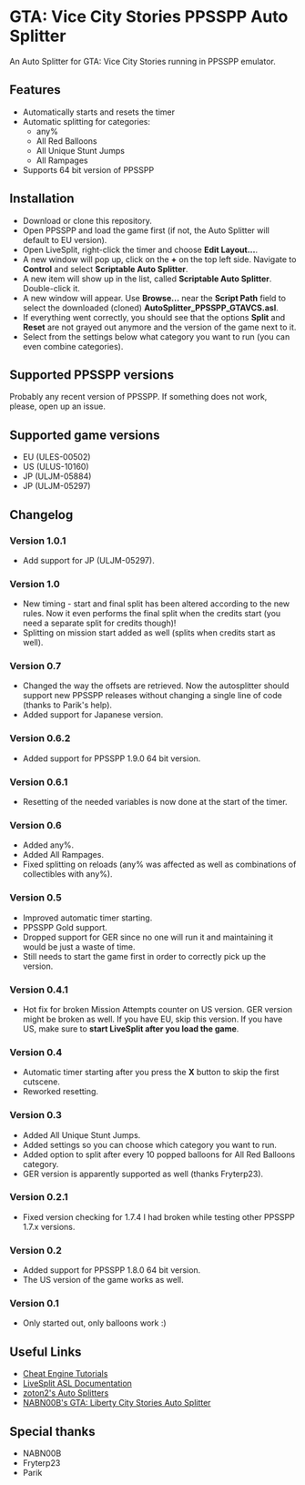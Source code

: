 # GTA: Vice City Stories PPSSPP Auto Splitter

An Auto Splitter for GTA: Vice City Stories running in PPSSPP emulator.

## Features

* Automatically starts and resets the timer
* Automatic splitting for categories:
	* any%
	* All Red Balloons
	* All Unique Stunt Jumps
	* All Rampages
* Supports 64 bit version of PPSSPP

## Installation

* Download or clone this repository.
* Open PPSSPP and load the game first (if not, the Auto Splitter will default to EU version).
* Open LiveSplit, right-click the timer and choose **Edit Layout...**.
* A new window will pop up, click on the **+** on the top left side. Navigate to **Control** and select **Scriptable Auto Splitter**.
* A new item will show up in the list, called **Scriptable Auto Splitter**. Double-click it.
* A new window will appear. Use **Browse...** near the **Script Path** field to select the downloaded (cloned) **AutoSplitter_PPSSPP_GTAVCS.asl**.
* If everything went correctly, you should see that the options **Split** and **Reset** are not grayed out anymore and the version of the game next to it.
* Select from the settings below what category you want to run (you can even combine categories).

## Supported PPSSPP versions

Probably any recent version of PPSSPP. If something does not work, please, open up an issue.

## Supported game versions

* EU (ULES-00502)
* US (ULUS-10160)
* JP (ULJM-05884)
* JP (ULJM-05297)

## Changelog

### Version 1.0.1
* Add support for JP (ULJM-05297).

### Version 1.0

* New timing - start and final split has been altered according to the new rules. Now it even performs the final split when the credits start (you need a separate split for credits though)!
* Splitting on mission start added as well (splits when credits start as well).

### Version 0.7

* Changed the way the offsets are retrieved. Now the autosplitter should support new PPSSPP releases without changing a single line of code (thanks to Parik's help).
* Added support for Japanese version.

### Version 0.6.2

* Added support for PPSSPP 1.9.0 64 bit version.

### Version 0.6.1

* Resetting of the needed variables is now done at the start of the timer.

### Version 0.6

* Added any%.
* Added All Rampages.
* Fixed splitting on reloads (any% was affected as well as combinations of collectibles with any%).

### Version 0.5

* Improved automatic timer starting.
* PPSSPP Gold support.
* Dropped support for GER since no one will run it and maintaining it would be just a waste of time.
* Still needs to start the game first in order to correctly pick up the version.

### Version 0.4.1

* Hot fix for broken Mission Attempts counter on US version. GER version might be broken as well. If you have EU, skip this version. If you have US, make sure to **start LiveSplit after you load the game**.

### Version 0.4

* Automatic timer starting after you press the **X** button to skip the first cutscene.
* Reworked resetting.

### Version 0.3

* Added All Unique Stunt Jumps.
* Added settings so you can choose which category you want to run.
* Added option to split after every 10 popped balloons for All Red Balloons category.
* GER version is apparently supported as well (thanks Fryterp23).

### Version 0.2.1

* Fixed version checking for 1.7.4 I had broken while testing other PPSSPP 1.7.x versions.

### Version 0.2

* Added support for PPSSPP 1.8.0 64 bit version. 
* The US version of the game works as well.

### Version 0.1

* Only started out, only balloons work :)

## Useful Links

* [Cheat Engine Tutorials](https://wiki.cheatengine.org/index.php?title=Tutorials)
* [LiveSplit ASL Documentation](https://github.com/LiveSplit/LiveSplit.AutoSplitters/blob/master/README.md)
* [zoton2's Auto Splitters](https://github.com/zoton2/LiveSplit.Scripts)
* [NABN00B's GTA: Liberty City Stories Auto Splitter](https://github.com/DavidTamas/LiveSplit.Autosplitters)

## Special thanks

* NABN00B
* Fryterp23
* Parik